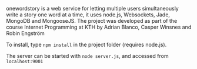 onewordstory is a web service for letting multiple users simultaneously write a story one word at a time, it uses node.js, Websockets, Jade, MongoDB and MongooseJS. The project was developed as part of the course Internet Programming at KTH by Adrian Blanco, Casper Winsnes and Robin Engström

To install, type ```npm install``` in the project folder (requires node.js).

The server can be started with ```node server.js```, and accessed from ```localhost:9001```

